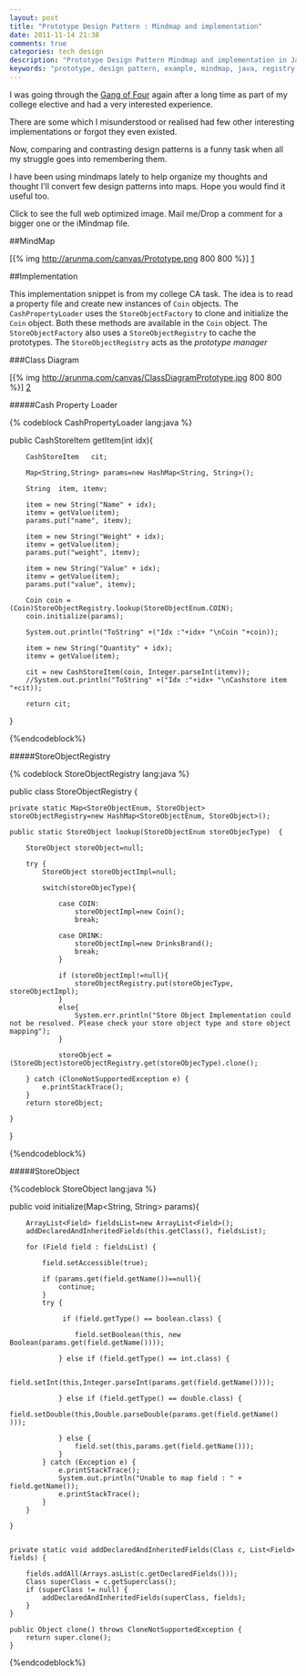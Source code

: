 ```yaml
---
layout: post
title: "Prototype Design Pattern : Mindmap and implementation"
date: 2011-11-14 21:38
comments: true
categories: tech design
description: "Prototype Design Pattern Mindmap and implementation in Java"
keywords: "prototype, design pattern, example, mindmap, java, registry manager, prototype manager"
---
```


I was going through the [Gang of Four][4] again after a long time as part of my college elective and had a very interested experience.  

There are some which I misunderstood or realised had few other interesting implementations or forgot they even existed.

Now, comparing and contrasting design patterns is a funny task when all my struggle goes into remembering them. 

I have been using mindmaps lately to help organize my thoughts and thought I'll convert few design patterns into maps. Hope you would find it useful too.

Click to see the full web optimized image. Mail me/Drop a comment for a bigger one or the iMindmap file.

##MindMap

[{% img http://arunma.com/canvas/Prototype.png 800 800 %}] [1]


##Implementation

This implementation snippet is from my college CA task.  The idea is to read a property file and create new instances of `Coin` objects. The `CashPropertyLoader` uses the `StoreObjectFactory` to clone and initialize the `Coin` object. Both these methods are available in the `Coin` object. The `StoreObjectFactory` also uses a `StoreObjectRegistry` to cache the prototypes. The `StoreObjectRegistry` acts as the *prototype manager*

###Class Diagram

[{% img http://arunma.com/canvas/ClassDiagramPrototype.jpg 800 800 %}] [2]


#####Cash Property Loader

{% codeblock CashPropertyLoader lang:java %}


 public CashStoreItem getItem(int idx){
	  
	    CashStoreItem   cit;

	    Map<String,String> params=new HashMap<String, String>();
	    
	    String  item, itemv;

	    item = new String("Name" + idx);
	    itemv = getValue(item);
	    params.put("name", itemv);
	    
	    item = new String("Weight" + idx);
	    itemv = getValue(item);
	    params.put("weight", itemv);

	    item = new String("Value" + idx);
	    itemv = getValue(item);
	    params.put("value", itemv);
	    
	    Coin coin = (Coin)StoreObjectRegistry.lookup(StoreObjectEnum.COIN);
	    coin.initialize(params);
	    
	    System.out.println("ToString" +("Idx :"+idx+ "\nCoin "+coin));

	    item = new String("Quantity" + idx);
	    itemv = getValue(item);

	    cit = new CashStoreItem(coin, Integer.parseInt(itemv));
	    //System.out.println("ToString" +("Idx :"+idx+ "\nCashstore item "+cit));
	    
	    return cit;
  }

{%endcodeblock%}

#####StoreObjectRegistry

{% codeblock StoreObjectRegistry lang:java %}

public class StoreObjectRegistry {

	private static Map<StoreObjectEnum, StoreObject> storeObjectRegistry=new HashMap<StoreObjectEnum, StoreObject>();
	
	public static StoreObject lookup(StoreObjectEnum storeObjecType)  {
		
		StoreObject storeObject=null;
		
		try {
			StoreObject storeObjectImpl=null;
			
			switch(storeObjecType){
				
				case COIN:
					storeObjectImpl=new Coin();
					break;
					
				case DRINK:
					storeObjectImpl=new DrinksBrand();
					break;
				}
				
				if (storeObjectImpl!=null){
					storeObjectRegistry.put(storeObjecType, storeObjectImpl);	
				}
				else{
					System.err.println("Store Object Implementation could not be resolved. Please check your store object type and store object mapping");
				}
				
				storeObject =(StoreObject)storeObjectRegistry.get(storeObjecType).clone();
			
		} catch (CloneNotSupportedException e) {
			e.printStackTrace();
		}
		return storeObject;
		
	}
	
}

{%endcodeblock%}


#####StoreObject

{%codeblock StoreObject lang:java %}


public void initialize(Map<String, String> params){

    	ArrayList<Field> fieldsList=new ArrayList<Field>();
    	addDeclaredAndInheritedFields(this.getClass(), fieldsList);
    	
		for (Field field : fieldsList) {
			
			field.setAccessible(true);
			
			if (params.get(field.getName())==null){
				continue;
			}
			try {

				 if (field.getType() == boolean.class) {
					 
					field.setBoolean(this, new Boolean(params.get(field.getName())));
					
				} else if (field.getType() == int.class) {
					
					field.setInt(this,Integer.parseInt(params.get(field.getName())));
					
				} else if (field.getType() == double.class) {
					field.setDouble(this,Double.parseDouble(params.get(field.getName() )));
					
				} else {
					field.set(this,params.get(field.getName()));
				}
			} catch (Exception e) {
				e.printStackTrace();
				System.out.println("Unable to map field : " + field.getName());
				e.printStackTrace();
			}
		}
    	
    }
    
    
    private static void addDeclaredAndInheritedFields(Class c, List<Field> fields) {
    	
        fields.addAll(Arrays.asList(c.getDeclaredFields())); 
        Class superClass = c.getSuperclass(); 
        if (superClass != null) { 
            addDeclaredAndInheritedFields(superClass, fields); 
        }       
    }
    
    public Object clone() throws CloneNotSupportedException {
        return super.clone();
    }

{%endcodeblock%}

   [1]: http://arunma.com/canvas/Prototype.png
   [2]: http://arunma.com/canvas/ClassDiagramPrototype.jpg
   [4]: http://www.amazon.com/Design-Patterns-Elements-Reusable-Object-Oriented/dp/0201633612

